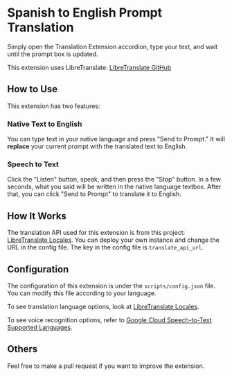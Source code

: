 # Spanish to English Prompt Translation

Simply open the Translation Extension accordion, type your text, and wait until the prompt box is updated.

This extension uses LibreTranslate: [LibreTranslate GitHub](https://github.com/LibreTranslate/LibreTranslate)

## How to Use

This extension has two features:

### Native Text to English

You can type text in your native language and press "Send to Prompt." It will **replace** your current prompt with the translated text to English.

### Speech to Text

Click the "Listen" button, speak, and then press the "Stop" button. In a few seconds, what you said will be written in the native language textbox. After that, you can click "Send to Prompt" to translate it to English.

## How It Works

The translation API used for this extension is from this project: [LibreTranslate Locales](https://github.com/LibreTranslate/LibreTranslate/tree/main/libretranslate/locales). You can deploy your own instance and change the URL in the config file. The key in the config file is `translate_api_url`.

## Configuration

The configuration of this extension is under the `scripts/config.json` file. You can modify this file according to your language.

To see translation language options, look at [LibreTranslate Locales](https://github.com/LibreTranslate/LibreTranslate/tree/main/libretranslate/locales).

To see voice recognition options, refer to [Google Cloud Speech-to-Text Supported Languages](https://cloud.google.com/speech-to-text/docs/speech-to-text-supported-languages?hl=es-419).

## Others

Feel free to make a pull request if you want to improve the extension.

